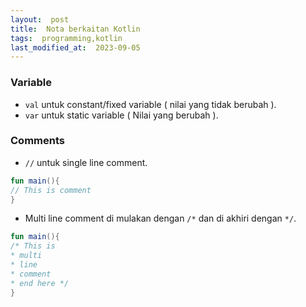 ```yaml
---
layout:  post
title:  Nota berkaitan Kotlin
tags:  programming,kotlin
last_modified_at:  2023-09-05
---
```

### Variable

- `val` untuk constant/fixed variable ( nilai yang tidak berubah ).
- `var` untuk static variable ( Nilai yang berubah ).

### Comments

- `//` untuk single line comment.
```kotlin
fun main(){
// This is comment
}
```

- Multi line comment di mulakan dengan `/*` dan di akhiri dengan `*/`.
```kotlin
fun main(){
/* This is
* multi
* line
* comment
* end here */
}
```
